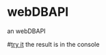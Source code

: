 # webDBAPI
an webDBAPI

#[try it](https://os-carsun.github.io/webDBAPI/front)
the result is in the console 
